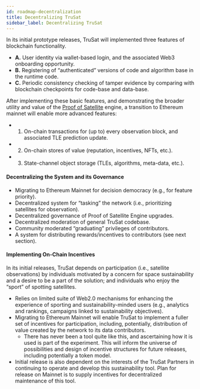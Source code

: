 ```yaml
---
id: roadmap-decentralization
title: Decentralizing TruSat
sidebar_label: Decentralizing TruSat
---
```


In its initial prototype releases, TruSat will implemented three features of blockchain functionality.

- **A.** User identity via wallet-based login, and the associated Web3 onboarding opportunity.
- **B.** Registering of “authenticated” versions of code and algorithm base in the runtime code.
- **C.** Periodic consistency checking of tamper evidence by comparing with blockchain checkpoints for code-base and data-base.

After implementing these basic features, and demonstrating the broader utility and value of the [Proof of Satellite](proof-of-sat) engine, a transition to Ethereum mainnet will enable more advanced features:

- 1. On-chain transactions for (up to) every observation block, and associated TLE prediction update.
- 2. On-chain stores of value (reputation, incentives, NFTs, etc.).
- 3. State-channel object storage (TLEs, algorithms, meta-data, etc.).


#### Decentralizing the System and its Governance

- Migrating to Ethereum Mainnet for decision democracy (e.g., for feature priority).
- Decentralized system for “tasking” the network (i.e., prioritizing satellites for observation).
- Decentralized governance of Proof of Satellite Engine upgrades.
- Decentralized moderation of general TruSat codebase.
- Community moderated “graduating” privileges of contributors.
- A system for distributing rewards/incentives to contributors (see next section).

#### Implementing On-Chain Incentives

In its initial releases, TruSat depends on participation (i.e., satellite observations) by individuals motivated by a concern for space sustainability and a desire to be a part of the solution; and individuals who enjoy the “sport” of spotting satellites.

- Relies on limited suite of Web2.0 mechanisms for enhancing the experience of sporting and sustainability-minded users (e.g., analytics and rankings, campaigns linked to sustainability objectives).
- Migrating to Ethereum Mainnet will enable TruSat to implement a fuller set of incentives for participation, including, potentially, distribution of value created by the network to its data contributors.
  - There has never been a tool quite like this, and ascertaining how it is used is part of the experiment. This will inform the universe of possibilities and design of incentive structures for future releases, including potentially a token model.
- Initial release is also dependent on the interests of the TruSat Partners in continuing to operate and develop this sustainability tool. Plan for release on Mainnet is to supply incentives for decentralized maintenance of this tool.
